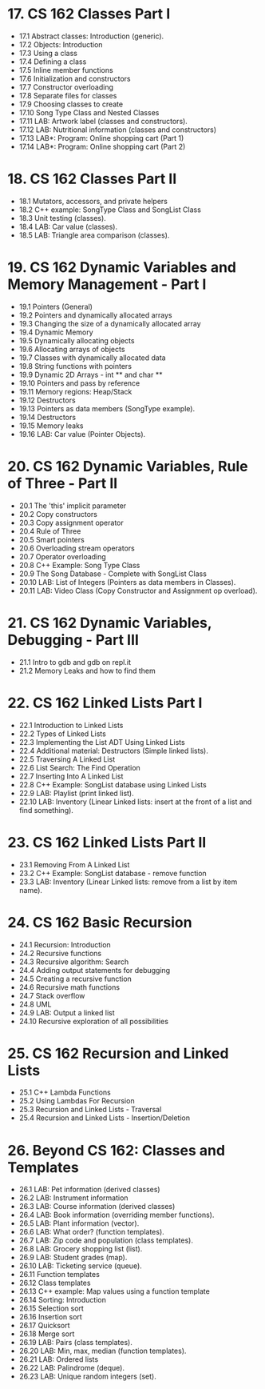 # 17. CS 162 Classes Part I
* 17.1 Abstract classes: Introduction (generic).
* 17.2 Objects: Introduction
* 17.3 Using a class
* 17.4 Defining a class
* 17.5 Inline member functions
* 17.6 Initialization and constructors
* 17.7 Constructor overloading
* 17.8 Separate files for classes
* 17.9 Choosing classes to create
* 17.10 Song Type Class and Nested Classes
* 17.11 LAB: Artwork label (classes and constructors).
* 17.12 LAB: Nutritional information (classes and constructors)
* 17.13 LAB*: Program: Online shopping cart (Part 1)
* 17.14 LAB*: Program: Online shopping cart (Part 2)

# 18. CS 162 Classes Part II
* 18.1 Mutators, accessors, and private helpers
* 18.2 C++ example: SongType Class and SongList Class
* 18.3 Unit testing (classes).
* 18.4 LAB: Car value (classes).
* 18.5 LAB: Triangle area comparison (classes).

# 19. CS 162 Dynamic Variables and Memory Management - Part I
* 19.1 Pointers (General)
* 19.2 Pointers and dynamically allocated arrays
* 19.3 Changing the size of a dynamically allocated array
* 19.4 Dynamic Memory
* 19.5 Dynamically allocating objects
* 19.6 Allocating arrays of objects
* 19.7 Classes with dynamically allocated data
* 19.8 String functions with pointers
* 19.9 Dynamic 2D Arrays - int ** and char **
* 19.10 Pointers and pass by reference
* 19.11 Memory regions: Heap/Stack
* 19.12 Destructors
* 19.13 Pointers as data members (SongType example).
* 19.14 Destructors
* 19.15 Memory leaks
* 19.16 LAB: Car value (Pointer Objects).

# 20. CS 162 Dynamic Variables, Rule of Three - Part II
* 20.1 The 'this' implicit parameter
* 20.2 Copy constructors
* 20.3 Copy assignment operator
* 20.4 Rule of Three
* 20.5 Smart pointers
* 20.6 Overloading stream operators
* 20.7 Operator overloading
* 20.8 C++ Example: Song Type Class
* 20.9 The Song Database - Complete with SongList Class
* 20.10 LAB: List of Integers (Pointers as data members in Classes).
* 20.11 LAB: Video Class (Copy Constructor and Assignment op overload).

# 21. CS 162 Dynamic Variables, Debugging - Part III
* 21.1 Intro to gdb and gdb on repl.it
* 21.2 Memory Leaks and how to find them

# 22. CS 162 Linked Lists Part I
* 22.1 Introduction to Linked Lists
* 22.2 Types of Linked Lists
* 22.3 Implementing the List ADT Using Linked Lists
* 22.4 Additional material: Destructors (Simple linked lists).
* 22.5 Traversing A Linked List
* 22.6 List Search: The Find Operation
* 22.7 Inserting Into A Linked List
* 22.8 C++ Example: SongList database using Linked Lists
* 22.9 LAB: Playlist (print linked list).
* 22.10 LAB: Inventory (Linear Linked lists: insert at the front of a list and find something).

# 23. CS 162 Linked Lists Part II
* 23.1 Removing From A Linked List
* 23.2 C++ Example: SongList database - remove function
* 23.3 LAB: Inventory (Linear Linked lists: remove from a list by item name).

# 24. CS 162 Basic Recursion
* 24.1 Recursion: Introduction
* 24.2 Recursive functions
* 24.3 Recursive algorithm: Search
* 24.4 Adding output statements for debugging
* 24.5 Creating a recursive function
* 24.6 Recursive math functions
* 24.7 Stack overflow
* 24.8 UML
* 24.9 LAB: Output a linked list
* 24.10 Recursive exploration of all possibilities

# 25. CS 162 Recursion and Linked Lists
* 25.1 C++ Lambda Functions
* 25.2 Using Lambdas For Recursion
* 25.3 Recursion and Linked Lists - Traversal
* 25.4 Recursion and Linked Lists - Insertion/Deletion

# 26. Beyond CS 162: Classes and Templates
* 26.1 LAB: Pet information (derived classes)
* 26.2 LAB: Instrument information
* 26.3 LAB: Course information (derived classes)
* 26.4 LAB: Book information (overriding member functions).
* 26.5 LAB: Plant information (vector).
* 26.6 LAB: What order? (function templates).
* 26.7 LAB: Zip code and population (class templates).
* 26.8 LAB: Grocery shopping list (list).
* 26.9 LAB: Student grades (map).
* 26.10 LAB: Ticketing service (queue).
* 26.11 Function templates
* 26.12 Class templates
* 26.13 C++ example: Map values using a function template
* 26.14 Sorting: Introduction
* 26.15 Selection sort
* 26.16 Insertion sort
* 26.17 Quicksort
* 26.18 Merge sort
* 26.19 LAB: Pairs (class templates).
* 26.20 LAB: Min, max, median (function templates).
* 26.21 LAB: Ordered lists
* 26.22 LAB: Palindrome (deque).
* 26.23 LAB: Unique random integers (set).
